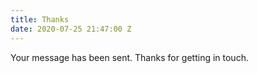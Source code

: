 ```yaml
---
title: Thanks
date: 2020-07-25 21:47:00 Z
---
```


Your message has been sent.  Thanks for getting in touch.
